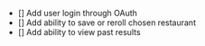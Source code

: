 - [] Add user login through OAuth
- [] Add ability to save or reroll chosen restaurant
- [] Add ability to view past results
